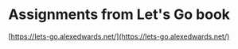 # Assignments from Let's Go book


[https://lets-go.alexedwards.net/](https://lets-go.alexedwards.net/)
